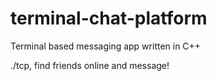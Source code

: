 # terminal-chat-platform

Terminal based messaging app written in C++

./tcp, find friends online and message!